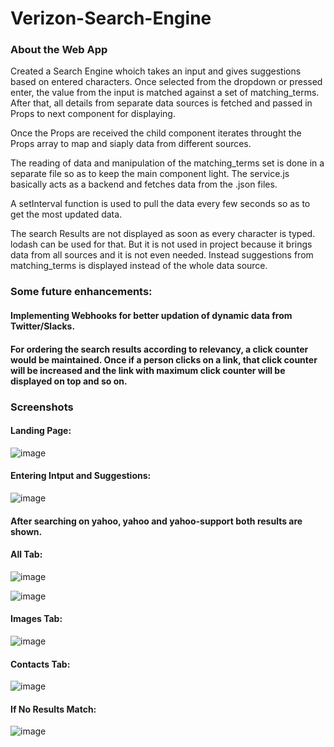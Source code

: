 # Verizon-Search-Engine

### About the Web App
Created a Search Engine whoich takes an input and gives suggestions based on entered characters. Once selected from the dropdown or pressed enter, the value from the input is matched against a set of matching_terms. After that, all details from separate data sources is fetched and passed in Props to next component for displaying.

Once the Props are received the child component iterates throught the Props array to map and siaply data from different sources.

The reading of data and manipulation of the matching_terms set is done in a separate file so as to keep the main component light. The service.js basically acts as a backend and fetches data from the .json files.

A setInterval function is used to pull the data every few seconds so as to get the most updated data. 

The search Results are not displayed as soon as every character is typed. lodash can be used for that. But it is not used in project because it brings data from all sources and it is not even needed. Instead suggestions from matching_terms is displayed instead of the whole data source.

### Some future enhancements:

#### Implementing Webhooks for better updation of dynamic data from Twitter/Slacks.
#### For ordering the search results according to relevancy, a click counter would be maintained. Once if a person clicks on a link, that click counter will be increased and the link with maximum click counter will be displayed on top and so on.

### Screenshots


#### Landing Page:

![image](https://user-images.githubusercontent.com/43122063/76686063-f325c680-65d5-11ea-887a-caf7eb49dc5a.png)


#### Entering Intput and Suggestions:


![image](https://user-images.githubusercontent.com/43122063/76686076-0fc1fe80-65d6-11ea-9bc0-b2b8c81c6f16.png)


#### After searching on yahoo, yahoo and yahoo-support both results are shown.

#### All Tab:


![image](https://user-images.githubusercontent.com/43122063/76686246-33397900-65d7-11ea-8860-9bea8326c2d1.png)

![image](https://user-images.githubusercontent.com/43122063/76686252-464c4900-65d7-11ea-9958-7a2da25bdc52.png)


#### Images Tab:


![image](https://user-images.githubusercontent.com/43122063/76686264-6976f880-65d7-11ea-80fc-0c44589beeef.png)


#### Contacts Tab:


![image](https://user-images.githubusercontent.com/43122063/76686283-857a9a00-65d7-11ea-9e1d-ad2bbdb6ee6b.png)


#### If No Results Match:


![image](https://user-images.githubusercontent.com/43122063/76686342-e86c3100-65d7-11ea-9832-0c1e25b6ff04.png)
